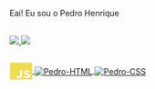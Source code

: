 Eai! Eu sou o Pedro Henrique


<div style="display: inline_block"><br>
    <a href="https://github.com/PedroAlvesDev" >
    <img height="180em" src="https://github-readme-stats.vercel.app/api?username=PedroAlvesDev&show_icons=true&theme=radical&include_all_commits=true"/>
    <img height="180em" ![Top Langs] src="https://github-readme-stats.vercel.app/api/top-langs/?username=PedroAlvesDev&layout=compact&langs_count=16&theme=radical"/>
</div>
    
##

<div>
    <img align="center" alt="Pedro-JS" height="30" width="40" src="https://raw.githubusercontent.com/devicons/devicon/master/icons/javascript/javascript-plain.svg">
    <img align="center" alt="Pedro-HTML" height="30" width="40" src="https://cdn.jsdelivr.net/gh/devicons/devicon@latest/icons/html5/html5-original.svg" />
    <img align="center" alt="Pedro-CSS" height="30" width="40" src="https://cdn.jsdelivr.net/gh/devicons/devicon@latest/icons/css3/css3-original.svg" />
</div>
